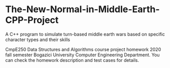 # The-New-Normal-in-Middle-Earth-CPP-Project
 A C++ program to simulate turn-based middle earth wars based on specific character types and their skills
 
 CmpE250 Data Structures and Algorithms course project homework 2020 fall semester Bogazici University Computer Engineering Department. 
 You can check the homework description and test cases for details.
